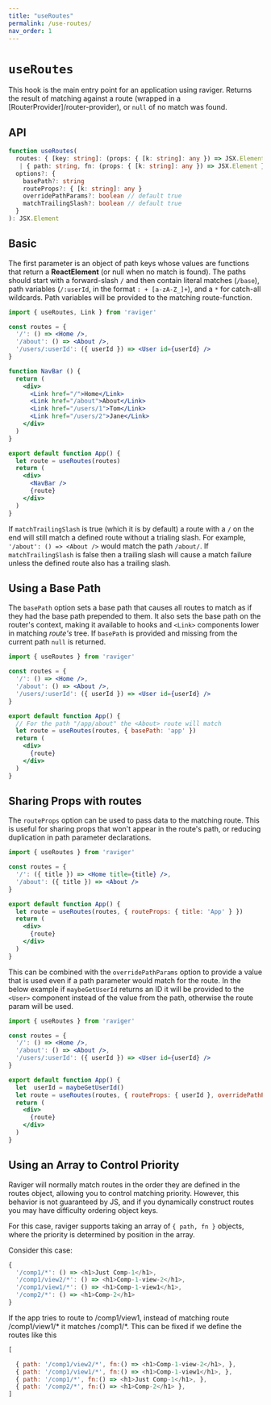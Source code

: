 ```yaml
---
title: "useRoutes"
permalink: /use-routes/
nav_order: 1
---
```


# `useRoutes`

This hook is the main entry point for an application using raviger. Returns the result of matching against a route (wrapped in a [RouterProvider]/router-provider), or `null` of no match was found.

## API

```typescript
function useRoutes(
  routes: { [key: string]: (props: { [k: string]: any }) => JSX.Element }
   | { path: string, fn: (props: { [k: string]: any }) => JSX.Element },
  options?: {
    basePath?: string
    routeProps?: { [k: string]: any }
    overridePathParams?: boolean // default true
    matchTrailingSlash?: boolean // default true
  }
): JSX.Element
```

## Basic

The first parameter is an object of path keys whose values are functions that return a **ReactElement** (or null when no match is found). The paths should start with a forward-slash `/` and then contain literal matches (`/base`), path variables (`/:userId`, in the format `: + [a-zA-Z_]+`), and a `*` for catch-all wildcards. Path variables will be provided to the matching route-function.

```jsx
import { useRoutes, Link } from 'raviger'

const routes = {
  '/': () => <Home />,
  '/about': () => <About />,
  '/users/:userId': ({ userId }) => <User id={userId} />
}

function NavBar () {
  return (
    <div>
      <Link href="/">Home</Link>
      <Link href="/about">About</Link>
      <Link href="/users/1">Tom</Link>
      <Link href="/users/2">Jane</Link>
    </div>
  )
}

export default function App() {
  let route = useRoutes(routes)
  return (
    <div>
      <NavBar />
      {route}
    </div>
  )
}
```

If `matchTrailingSlash` is true (which it is by default) a route with a `/` on the end will still match a defined route without a trialing slash. For example, `'/about': () => <About />` would match the path `/about/`. If `matchTrailingSlash` is false then a trailing slash will cause a match failure unless the defined route also has a trailing slash.

## Using a Base Path

The `basePath` option sets a base path that causes all routes to match as if they had the base path prepended to them. It also sets the base path on the router's context, making it available to hooks and `<Link>` components lower in matching *route's* tree. If `basePath` is provided and missing from the current path `null` is returned.

```jsx
import { useRoutes } from 'raviger'

const routes = {
  '/': () => <Home />,
  '/about': () => <About />,
  '/users/:userId': ({ userId }) => <User id={userId} />
}

export default function App() {
  // For the path "/app/about" the <About> route will match
  let route = useRoutes(routes, { basePath: 'app' })
  return (
    <div>
      {route}
    </div>
  )
}
```

## Sharing Props with routes

The `routeProps` option can be used to pass data to the matching route. This is useful for sharing props that won't appear in the route's path, or reducing duplication in path parameter declarations.

```jsx
import { useRoutes } from 'raviger'

const routes = {
  '/': ({ title }) => <Home title={title} />,
  '/about': ({ title }) => <About />
}

export default function App() {
  let route = useRoutes(routes, { routeProps: { title: 'App' } })
  return (
    <div>
      {route}
    </div>
  )
}
```

This can be combined with the `overridePathParams` option to provide a value that is used even if a path parameter would match for the route. In the below example if `maybeGetUserId` returns an ID it will be provided to the `<User>` component instead of the value from the path, otherwise the route param will be used.

```jsx
import { useRoutes } from 'raviger'

const routes = {
  '/': () => <Home />,
  '/about': () => <About />,
  '/users/:userId': ({ userId }) => <User id={userId} />
}

export default function App() {
  let  userId = maybeGetUserId()
  let route = useRoutes(routes, { routeProps: { userId }, overridePathParams: true })
  return (
    <div>
      {route}
    </div>
  )
}
```

## Using an Array to Control Priority

Raviger will normally match routes in the order they are defined in the routes object, allowing you to control matching priority. However, this behavior is not guaranteed by JS, and if you dynamically construct routes you may have difficulty ordering object keys.

For this case, raviger supports taking an array of `{ path, fn }` objects, where the priority is determined by position in the array.

Consider this case:

```javascript
{
  '/comp1/*': () => <h1>Just Comp-1</h1>,
  '/comp1/view2/*': () => <h1>Comp-1-view-2</h1>,
  '/comp1/view1/*': () => <h1>Comp-1-view1</h1>,
  '/comp2/*': () => <h1>Comp-2</h1>
}
```

If the app tries to route to /comp1/view1, instead of matching route /comp1/view1/* it matches /comp1/*. This can be fixed if we define the routes like this

```javascript
[

  { path: '/comp1/view2/*', fn:() => <h1>Comp-1-view-2</h1>, },
  { path: '/comp1/view1/*', fn:() => <h1>Comp-1-view1</h1>, },
  { path: '/comp1/*', fn:() => <h1>Just Comp-1</h1>, },
  { path: '/comp2/*', fn:() => <h1>Comp-2</h1> },
]
```